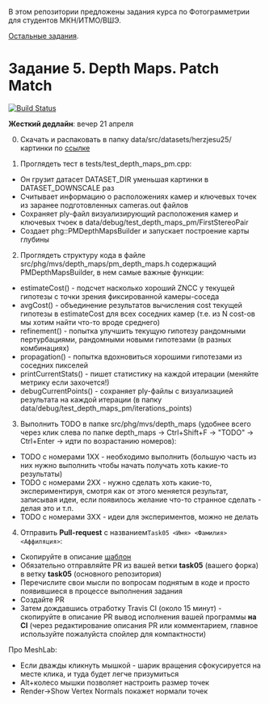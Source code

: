 В этом репозитории предложены задания курса по Фотограмметрии для студентов МКН/ИТМО/ВШЭ.

[Остальные задания](https://github.com/PhotogrammetryCourse/PhotogrammetryTasks2024/).

# Задание 5. Depth Maps. Patch Match

[![Build Status](https://github.com/PhotogrammetryCourse/PhotogrammetryTasks2024/actions/workflows/cmake.yml/badge.svg?branch=task05&event=push)](https://github.com/PhotogrammetryCourse/PhotogrammetryTasks2024/actions/workflows/cmake.yml)

**Жесткий дедлайн**: вечер 21 апреля

0. Скачать и распаковать в папку data/src/datasets/herzjesu25/ картинки по [ссылке](https://disk.yandex.com/d/AnCvI93VtRagNw)

1. Проглядеть тест в tests/test_depth_maps_pm.cpp:

 - Он грузит датасет DATASET_DIR уменьшая картинки в DATASET_DOWNSCALE раз
 - Считывает информацию о расположениях камер и ключевых точек из заранее подготовленных cameras.out файлов
 - Сохраняет ply-файл визуализирующий расположения камер и ключевых тчоек в data/debug/test_depth_maps_pm/FirstStereoPair
 - Создает phg::PMDepthMapsBuilder и запускает построение карты глубины
 
2. Проглядеть структуру кода в файле src/phg/mvs/depth_maps/pm_depth_maps.h содержащий PMDepthMapsBuilder, в нем самые важные функции:

 - estimateCost() - подсчет насколько хороший ZNCC у текущей гипотезы с точки зрения фиксированной камеры-соседа
 - avgCost() - объединение результатов вычисления cost текущей гипотезы в estimateCost для всех соседних камер (т.е. из N cost-ов мы хотим найти что-то вроде среднего)
 - refinement() - попытка улучшить текущую гипотезу рандомными пертурбациями, рандомными новыми гипотезами (в разных комбинациях) 
 - propagation() - попытка вдохновиться хорошими гипотезами из соседних пикселей
 - printCurrentStats() - пишет статистику на каждой итерации (меняйте метрику если захочется!)
 - debugCurrentPoints() - сохраняет ply-файлы с визуализацией результата на каждой итерации (в папку data/debug/test_depth_maps_pm/iterations_points)
 
3. Выполнить TODO в папке src/phg/mvs/depth_maps (удобнее всего через клик слева по папке depth_maps -> Ctrl+Shift+F -> "TODO" -> Ctrl+Enter -> идти по возрастанию номеров):

 - TODO с номерами 1XX - необходимо выполнить (большую часть из них нужно выполнить чтобы начать получать хоть какие-то результаты)
 - TODO с номерами 2XX - нужно сделать хоть какие-то, экспериментируя, смотря как от этого меняется результат, записывая идеи, если появилось желание что-то странное сделать - делая это и т.п.
 - TODO с номерами 3XX - идеи для экспериментов, можно не делать
 
4. Отправить **Pull-request** с названием```Task05 <Имя> <Фамилия> <Аффиляция>```:

 - Скопируйте в описание [шаблон](https://raw.githubusercontent.com/PhotogrammetryCourse/PhotogrammetryTasks2024/task05/.github/pull_request_template.md)
 - Обязательно отправляйте PR из вашей ветки **task05** (вашего форка) в ветку **task05** (основного репозитория)
 - Перечислите свои мысли по вопросам поднятым в коде и просто появившиеся в процессе выполнения задания
 - Создайте PR
 - Затем дождавшись отработку Travis CI (около 15 минут) - скопируйте в описание PR вывод исполнения вашей программы **на CI** (через редактирование описания PR или комментарием, главное используйте пожалуйста спойлер для компактности)
 
Про MeshLab:

 - Если дважды кликнуть мышкой - шарик вращения сфокусируется на месте клика, и туда будет легче призумиться
 - Alt+колесо мышки позволяет настроить размер точек
 - Render->Show Vertex Normals покажет нормали точек
